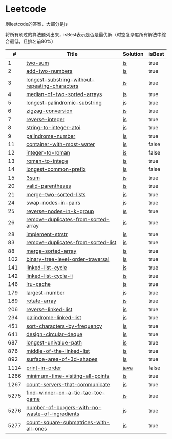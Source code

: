 Leetcode
========

 刷leetcode的答案，大部分是js

将所有刷过的算法题列出来，isBest表示是否是最优解（时空复杂度所有解法中综合最低，且排名前80%）

| # | Title | Solution | isBest |
|---| ----- | -------- | ---------- |
|1|[two-sum](https://leetcode.com/problems/two-sum/)|[js](./two-sum.js)|true|
|2|[add-two-numbers](https://leetcode.com/problems/add-two-numbers/)|[js](./add-two-numbers.js)|true|
|3|[longest-substring-without-repeating-characters](https://leetcode.com/problems/longest-substring-without-repeating-characters/)|[js](./longest-substring-without-repeating-characters.js)|true|
|4|[median-of-two-sorted-arrays](https://leetcode.com/problems/median-of-two-sorted-arrays/)|[js](./median-of-two-sorted-arrays.js)|true|
|5|[longest-palindromic-substring](https://leetcode.com/problems/longest-palindromic-substring/)|[js](./longest-palindromic-substring.js)|true|
|6|[zigzag-conversion](https://leetcode.com/problems/zigzag-conversion/)|[js](./zigzag-conversion.js)|true|
|7|[reverse-integer](https://leetcode.com/problems/reverse-integer/)|[js](./reverse-integer.js)|true|
|8|[string-to-integer-atoi](https://leetcode.com/problems/string-to-integer-atoi/)|[js](./string-to-integer-atoi.js)|true|
|9|[palindrome-number](https://leetcode-cn.com/problems/palindrome-number)|[js](./palindrome-number.js)|true|
|11|[container-with-most-water](https://leetcode-cn.com/problems/container-with-most-water/)|[js](./container-with-most-water.js)|false|
|12|[integer-to-roman](https://leetcode-cn.com/problems/integer-to-roman)|[js](./integer-to-roman.js)|false|
|13|[roman-to-intege](https://leetcode-cn.com/problems/roman-to-integer)|[js](./roman-to-intege.js)|true|
|14|[longest-common-prefix](https://leetcode-cn.com/problems/longest-common-prefix/)|[js](./longest-common-prefix.js)|false|
|15|[3sum](https://leetcode.com/problems/3sum/)|[js](./3sum.js)|true|
|20|[valid-parentheses](https://leetcode.com/problems/valid-parentheses/)|[js](./valid-parentheses.js)|true|
|21|[merge-two-sorted-lists](https://leetcode.com/problems/merge-two-sorted-lists/)|[js](./merge-two-sorted-lists.js)|true|
|24|[swap-nodes-in-pairs](https://leetcode.com/problems/swap-nodes-in-pairs/)|[js](./swap-nodes-in-pairs.js)|true|
|25|[reverse-nodes-in-k-group](https://leetcode.com/problems/reverse-nodes-in-k-group/)|[js](./reverse-nodes-in-k-group.js)|true|
|26|[remove-duplicates-from-sorted-array](https://leetcode.com/problems/remove-duplicates-from-sorted-array/)|[js](./remove-duplicates-from-sorted-array.js)|true|
|28|[implement-strstr](https://leetcode.com/problems/implement-strstr/)|[js](./implement-strstr.js)|true|
|83|[remove-duplicates-from-sorted-list](https://leetcode.com/problems/remove-duplicates-from-sorted-list/)|[js](./remove-duplicates-from-sorted-list.js)|true|
|88|[merge-sorted-array](https://leetcode.com/problems/merge-sorted-array/)|[js](./merge-sorted-array.js)|true|
|102|[binary-tree-level-order-traversal](https://leetcode-cn.com/problems/binary-tree-level-order-traversal)|[js](./binary-tree-level-order-traversal.js)|true|
|141|[linked-list-cycle](https://leetcode.com/problems/linked-list-cycle/)|[js](./linked-list-cycle.js)|true|
|142|[linked-list-cycle-ii](https://leetcode.com/problems/linked-list-cycle-ii/)|[js](./linked-list-cycle-ii.js)|true|
|146|[lru-cache](https://leetcode-cn.com/problems/lru-cache/)|[js](./lru-cache.js)|true|
|179|[largest-number](https://leetcode-cn.com/problems/largest-number)|[js](./largest-number.js)|true|
|189|[rotate-array](https://leetcode.com/problems/rotate-array/)|[js](./rotate-array.js)|true|
|206|[reverse-linked-list](https://leetcode.com/problems/reverse-linked-list/)|[js](./reverse-linked-list.js)|true|
|234|[palindrome-linked-list](https://leetcode.com/problems/palindrome-linked-list/)|[js](./palindrome-linked-list.js)|true|
|451|[sort-characters-by-frequency](https://leetcode-cn.com/problems/sort-characters-by-frequency)|[js](./sort-characters-by-frequency.js)|true|
|641|[design-circular-deque](https://leetcode.com/problems/design-circular-deque)|[js](./design-circular-deque.js)|true|
|687|[longest-univalue-path](https://leetcode.com/problems/longest-univalue-path)|[js](./longest-univalue-path.js)|true|
|876|[middle-of-the-linked-list](https://leetcode.com/problems/middle-of-the-linked-list/)|[js](./middle-of-the-linked-list.js)|true|
|892|[surface-area-of-3d-shapes](https://leetcode.com/problems/surface-area-of-3d-shapes/)|[js](./surface-area-of-3d-shapes.js)|true|
|1114|[print-in-order](https://leetcode-cn.com/problems/print-in-order)|[java](./print-in-order.java)|false|
|1266|[minimum-time-visiting-all-points](https://leetcode.com/problems/minimum-time-visiting-all-points/)|[js](./minimum-time-visiting-all-points.js)|true|
|1267|[count-servers-that-communicate](https://leetcode.com/problems/count-servers-that-communicate/)|[js](./count-servers-that-communicate.js)|true|
|5275|[find-winner-on-a-tic-tac-toe-game](https://leetcode.com/problems/find-winner-on-a-tic-tac-toe-game/)|[js](./find-winner-on-a-tic-tac-toe-game.js)|true|
|5276|[number-of-burgers-with-no-waste-of-ingredients](https://leetcode.com/problems/number-of-burgers-with-no-waste-of-ingredients/)|[js](./number-of-burgers-with-no-waste-of-ingredients.js)|true|
|5277|[count-square-submatrices-with-all-ones](https://leetcode.com/problems/count-square-submatrices-with-all-ones/)|[js](./count-square-submatrices-with-all-ones.js)|true|
